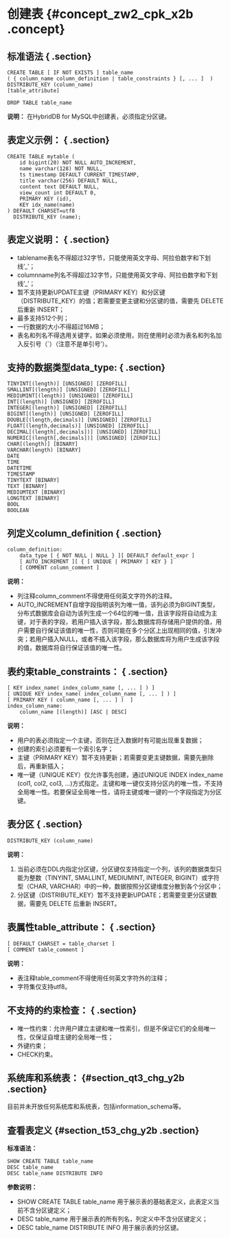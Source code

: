 # 创建表 {#concept_zw2_cpk_x2b .concept}

## 标准语法 { .section}

```
CREATE TABLE [ IF NOT EXISTS ] table_name
( { column_name column_definition | table_constraints } [, ... ]  )
DISTRIBUTE_KEY (column_name)
[table_attribute]
```

```
DROP TABLE table_name
```

**说明：** 在HybridDB for MySQL中创建表，必须指定分区键。

## 表定义示例： { .section}

```
CREATE TABLE mytable (
    id bigint(20) NOT NULL AUTO_INCREMENT,
    name varchar(128) NOT NULL,
    ts timestamp DEFAULT CURRENT_TIMESTAMP,
    title varchar(256) DEFAULT NULL,
    content text DEFAULT NULL,
    view_count int DEFAULT 0,
    PRIMARY KEY (id),
    KEY idx_name(name)
) DEFAULT CHARSET=utf8 
  DISTRIBUTE_KEY (name);
```

## 表定义说明： { .section}

-   tablename表名不得超过32字节，只能使用英文字母、阿拉伯数字和下划线’\_’；
-   columnname列名不得超过32字节，只能使用英文字母、阿拉伯数字和下划线’\_’；
-   暂不支持更新UPDATE主键（PRIMARY KEY）和分区键（DISTRIBUTE\_KEY）的值；若需要变更主键和分区键的值，需要先 DELETE 后重新 INSERT；
-   最多支持512个列；
-   一行数据的大小不得超过16MB；
-   表名和列名不得选用关键字，如果必须使用，则在使用时必须为表名和列名加入反引号（\`）（注意不是单引号’）。

## 支持的数据类型data\_type: { .section}

```
TINYINT[(length)] [UNSIGNED] [ZEROFILL]
SMALLINT[(length)] [UNSIGNED] [ZEROFILL]
MEDIUMINT[(length)] [UNSIGNED] [ZEROFILL]
INT[(length)] [UNSIGNED] [ZEROFILL]
INTEGER[(length)] [UNSIGNED] [ZEROFILL]
BIGINT[(length)] [UNSIGNED] [ZEROFILL]
DOUBLE[(length,decimals)] [UNSIGNED] [ZEROFILL]
FLOAT[(length,decimals)] [UNSIGNED] [ZEROFILL]
DECIMAL[(length[,decimals])] [UNSIGNED] [ZEROFILL]
NUMERIC[(length[,decimals])] [UNSIGNED] [ZEROFILL]
CHAR[(length)] [BINARY]
VARCHAR(length) [BINARY]
DATE
TIME
DATETIME
TIMESTAMP
TINYTEXT [BINARY]
TEXT [BINARY]
MEDIUMTEXT [BINARY]
LONGTEXT [BINARY]
BOOL
BOOLEAN
```

## 列定义column\_definition { .section}

```
column_definition:
    data_type [ { NOT NULL | NULL } ][ DEFAULT default_expr ]
    [ AUTO_INCREMENT ][ { [ UNIQUE | PRIMARY ] KEY } ]
    [ COMMENT column_comment ]
```

**说明：** 

-   列注释column\_comment不得使用任何英文字符外的注释。
-   AUTO\_INCREMENT自增字段指明该列为唯一值，该列必须为BIGINT类型，分布式数据库会自动为该列生成一个64位的唯一值，且该字段将自动成为主键，对于表的字段，若用户插入该字段，那么数据库将存储用户提供的值，用户需要自行保证该值的唯一性，否则可能在多个分区上出现相同的值，引发冲突；若用户插入NULL，或者不插入该字段，那么数据库将为用户生成该字段的值，数据库将自行保证该值的唯一性。

## 表约束table\_constraints： { .section}

```
[ KEY index_name( index_column_name [, ... ] ) ]
[ UNIQUE KEY index_name( index_column_name [, ... ] ) ]
[ PRIMARY KEY ( column_name [, ... ] )  ]
index_column_name:
    column_name [(length)] [ASC | DESC]
```

**说明：** 

-   用户的表必须指定一个主键，否则在迁入数据时有可能出现重复数据；
-   创建的索引必须要有一个索引名字；
-   主键（PRIMARY KEY）暂不支持更新；若需要变更主键数据，需要先删除后，再重新插入；
-   唯一键（UNIQUE KEY）仅允许事先创建，通过UNIQUE INDEX index\_name \(col1, col2, col3, …\)方式指定。主键和唯一键仅支持分区内的唯一性，不支持全局唯一性。若要保证全局唯一性，请将主键或唯一键的一个字段指定为分区键。

## 表分区 { .section}

```
DISTRIBUTE_KEY (column_name)
```

**说明：** 

1.  当前必须在DDL内指定分区键，分区键仅支持指定一个列，该列的数据类型只能为整数（TINYINT, SMALLINT, MEDIUMINT, INTEGER, BIGINT）或字符型（CHAR, VARCHAR）中的一种，数据按照分区键维度分散到各个分区中；
2.  分区键（DISTRIBUTE\_KEY）暂不支持更新UPDATE；若需要变更分区键数据，需要先 DELETE 后重新 INSERT。

## 表属性table\_attribute： { .section}

```
[ DEFAULT CHARSET = table_charset ]
[ COMMENT table_comment ]
```

**说明：** 

-   表注释table\_comment不得使用任何英文字符外的注释；
-   字符集仅支持utf8。

## 不支持的约束检查： { .section}

-   唯一性约束：允许用户建立主键和唯一性索引，但是不保证它们的全局唯一性，仅保证自增主键的全局唯一性；
-   外键约束；
-   CHECK约束。

## 系统库和系统表： {#section_qt3_chg_y2b .section}

目前并未开放任何系统库和系统表，包括information\_schema等。

## 查看表定义 {#section_t53_chg_y2b .section}

**标准语法：**

```
SHOW CREATE TABLE table_name
DESC table_name
DESC table_name DISTRIBUTE INFO
```

**参数说明：**

-   SHOW CREATE TABLE table\_name 用于展示表的基础表定义，此表定义当前不含分区键定义；
-   DESC table\_name 用于展示表的所有列名，列定义中不含分区键定义；
-   DESC table\_name DISTRIBUTE INFO 用于展示表的分区键。

